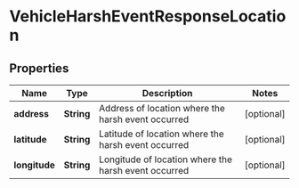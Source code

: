 
# VehicleHarshEventResponseLocation

## Properties
Name | Type | Description | Notes
------------ | ------------- | ------------- | -------------
**address** | **String** | Address of location where the harsh event occurred |  [optional]
**latitude** | **String** | Latitude of location where the harsh event occurred |  [optional]
**longitude** | **String** | Longitude of location where the harsh event occurred |  [optional]



